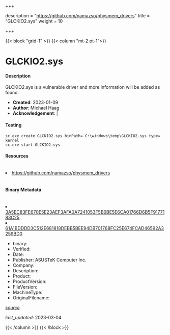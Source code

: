 +++

description = "https://github.com/namazso/physmem_drivers"
title = "GLCKIO2.sys"
weight = 10

+++


{{< block "grid-1" >}}
{{< column "mt-2 pt-1">}}


# GLCKIO2.sys

#### Description


GLCKIO2.sys is a vulnerable driver and more information will be added as found.


- **Created**: 2023-01-09
- **Author**: Michael Haag
- **Acknowledgement**:  | [](https://twitter.com/)

#### Testing

```
sc.exe create GLCKIO2.sys binPath= C:\windows\temp\GLCKIO2.sys type= kernel
sc.exe start GLCKIO2.sys
```

#### Resources
<br>


<li><a href=" https://github.com/namazso/physmem_drivers"> https://github.com/namazso/physmem_drivers</a></li>


<br>


#### Binary Metadata
<br>



<li><a href="https://www.virustotal.com/gui/file/3A5EC83FE670E5E23AEF3AFA0A7241053F5B6BE5E6CA01766D6B5F9177183C25">3A5EC83FE670E5E23AEF3AFA0A7241053F5B6BE5E6CA01766D6B5F9177183C25</a></li>

<li><a href="https://www.virustotal.com/gui/file/61A1BDDDD3C512E681818DEBB5BEE94DB701768FC25E674FCAD46592A3259BD0">61A1BDDDD3C512E681818DEBB5BEE94DB701768FC25E674FCAD46592A3259BD0</a></li>



- binary: 
- Verified: 
- Date: 
- Publisher: ASUSTeK Computer Inc.
- Company: 
- Description: 
- Product: 
- ProductVersion: 
- FileVersion: 
- MachineType: 
- OriginalFilename: 

[*source*](https://github.com/magicsword-io/LOLDrivers/tree/main/yaml/glckio2.sys.yml)

*last_updated:* 2023-03-04


{{< /column >}}
{{< /block >}}
